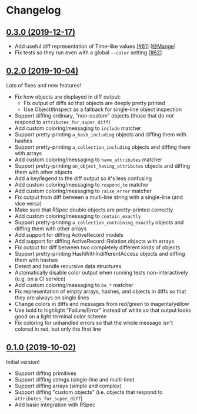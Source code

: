 # Changelog

## [0.3.0 (2019-12-17)][v0.3.0]

[v0.3.0]: https://github.com/mcmire/super_diff/tree/v0.3.0

* Add useful diff representation of Time-like values
  [[#61][issue-61]]
  ([@Mange][mange])
* Fix tests so they run even with a global `--color` setting
  [[#62][issue-62]]

[issue-61]: https://github.com/mcmire/super_diff/pull/61
[issue-62]: https://github.com/mcmire/super_diff/pull/62
[mange]: https://github.com/Mange

## [0.2.0 (2019-10-04)][v0.2.0]

[v0.2.0]: https://github.com/mcmire/super_diff/tree/v0.2.0

Lots of fixes and new features!

* Fix how objects are displayed in diff output:
  * Fix output of diffs so that objects are deeply pretty printed
  * Use Object#inspect as a fallback for single-line object inspection
* Support diffing ordinary, "non-custom" objects
  (those that do *not* respond to `attributes_for_super_diff`)
* Add custom coloring/messaging to `include` matcher
* Support pretty-printing `a_hash_including` objects
  and diffing them with hashes
* Support pretty-printing `a_collection_including` objects
  and diffing them with arrays
* Add custom coloring/messaging to `have_attributes` matcher
* Support pretty-printing `an_object_having_attributes` objects
  and diffing them with other objects
* Add a key/legend to the diff output so it's less confusing
* Add custom coloring/messaging to `respond_to` matcher
* Add custom coloring/messaging to `raise_error` matcher
* Fix output from diff between a multi-line string with a single-line
  (and vice versa)
* Make sure that RSpec double objects are pretty-printed correctly
* Add custom coloring/messaging to `contain_exactly`
* Support pretty-printing `a_collection_containing_exactly` objects
  and diffing them with other arrays
* Add support for diffing ActiveRecord models
* Add support for diffing ActiveRecord::Relation objects with arrays
* Fix output for diff between two completely different kinds of objects
* Support pretty-printing HashWithIndifferentAccess objects
  and diffing them with hashes
* Detect and handle recursive data structures
* Automatically disable color output when running tests non-interactively
  (e.g. on a CI service)
* Add custom coloring/messaging to `be_*` matcher
* Fix representation of empty arrays, hashes, and objects in diffs
  so that they are always on single lines
* Change colors in diffs and messages
  from red/green to magenta/yellow
* Use bold to highlight "Failure/Error" instead of white
  so that output looks good on a light terminal color scheme
* Fix coloring for unhandled errors
  so that the whole message isn't colored in red,
  but only the first line

## [0.1.0 (2019-10-02)][v0.1.0]

[v0.1.0]: https://github.com/mcmire/super_diff/tree/v0.1.0

Initial version!

* Support diffing primitives
* Support diffing strings (single-line and multi-line)
* Support diffing arrays (simple and complex)
* Support diffing "custom objects"
  (i.e. objects that respond to `attributes_for_super_diff`)
* Add basic integration with RSpec
